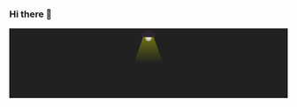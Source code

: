 ### Hi there 👋
<!-- ![Profile Header](src/mbangela.png) -->
![Profile Header](src/LinkedIn%20Banner%2020241003.png)
